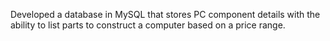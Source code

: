 Developed a database in MySQL that stores PC component details with the ability to list parts to construct a computer based on a price range.
